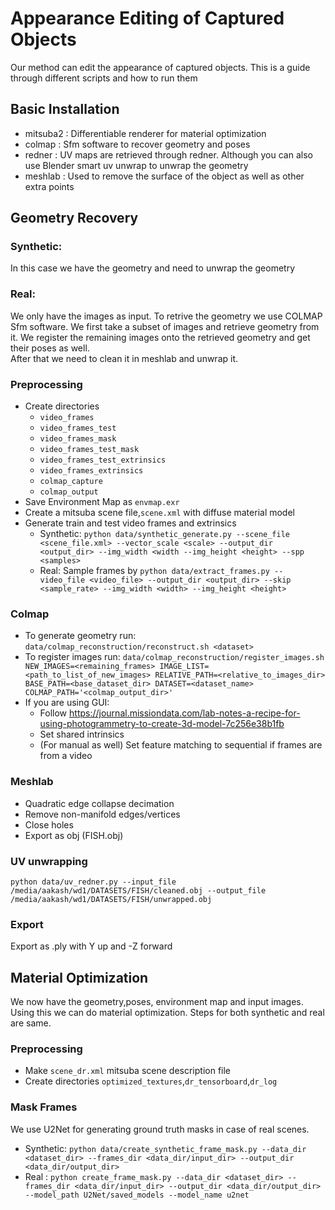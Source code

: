 # Appearance Editing of Captured Objects
Our method can edit the appearance of captured objects. This is a guide through different scripts and how to run them

## Basic Installation
+ mitsuba2 : Differentiable renderer for material optimization
+ colmap : Sfm software to recover geometry and poses
+ redner : UV maps are retrieved through redner. Although you can also use Blender smart uv unwrap to unwrap the geometry
+ meshlab : Used to remove the surface of the object as well as other extra points

## Geometry Recovery
### Synthetic: 
In this case we have the geometry and need to unwrap the geometry
### Real: 
We only have the images as input. To retrive the geometry we use COLMAP Sfm software. We first take a subset of images and retrieve geometry from it. We register the remaining images onto the retrieved geometry and get their poses as well.  
After that we need to clean it in meshlab and unwrap it.  
### Preprocessing
- Create directories 
    - `video_frames`
    - `video_frames_test` 
    - `video_frames_mask`
    - `video_frames_test_mask`
    - `video_frames_test_extrinsics`
    - `video_frames_extrinsics`
    - `colmap_capture`
    - `colmap_output`
- Save Environment Map as `envmap.exr`
- Create a mitsuba scene file,`scene.xml` with diffuse material model
- Generate train and test video frames and extrinsics
    - Synthetic: `python data/synthetic_generate.py --scene_file <scene_file.xml> --vector_scale <scale> --output_dir <output_dir> --img_width <width --img_height <height> --spp <samples>`
    - Real: Sample frames by `python data/extract_frames.py --video_file <video_file> --output_dir <output_dir> --skip <sample_rate> --img_width <width> --img_height <height>`


### Colmap
- To generate geometry run:   
`data/colmap_reconstruction/reconstruct.sh <dataset>` 
- To register images run:
`data/colmap_reconstruction/register_images.sh NEW_IMAGES=<remaining_frames> IMAGE_LIST=<path_to_list_of_new_images> RELATIVE_PATH=<relative_to_images_dir> BASE_PATH=<base_dataset_dir> DATASET=<dataset_name> COLMAP_PATH='<colmap_output_dir>'`   
- If you are using GUI:
    - Follow https://journal.missiondata.com/lab-notes-a-recipe-for-using-photogrammetry-to-create-3d-model-7c256e38b1fb
    - Set shared intrinsics
    - (For manual as well) Set feature matching to sequential if frames are from a video  

### Meshlab
- Quadratic edge collapse decimation
- Remove non-manifold edges/vertices
- Close holes
- Export as obj (FISH.obj)

### UV unwrapping
`python data/uv_redner.py --input_file /media/aakash/wd1/DATASETS/FISH/cleaned.obj --output_file /media/aakash/wd1/DATASETS/FISH/unwrapped.obj`

### Export
Export as .ply with Y up and -Z forward

## Material Optimization
We now have the geometry,poses, environment map and input images. Using this we can do material optimization. Steps for both synthetic and real are same.

### Preprocessing
- Make `scene_dr.xml` mitsuba scene description file
- Create directories `optimized_textures`,`dr_tensorboard`,`dr_log`

### Mask Frames
We use U2Net for generating ground truth masks in case of real scenes. 
- Synthetic: `python data/create_synthetic_frame_mask.py --data_dir <dataset_dir> --frames_dir <data_dir/input_dir> --output_dir <data_dir/output_dir>`
- Real : `python create_frame_mask.py --data_dir <dataset_dir> --frames_dir <data_dir/input_dir> --output_dir <data_dir/output_dir> --model_path U2Net/saved_models --model_name u2net`





